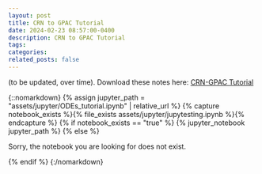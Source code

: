 ```yaml
---
layout: post
title: CRN to GPAC Tutorial
date: 2024-02-23 08:57:00-0400
description: CRN to GPAC Tutorial
tags: 
categories: 
related_posts: false
---
```


(to be updated, over time). Download these notes here: [CRN-GPAC Tutorial](https://andrei-migunov.github.io/assets/jupyter/ODEs_tutorial.ipynb "download")

{::nomarkdown}
{% assign jupyter_path = "assets/jupyter/ODEs_tutorial.ipynb" | relative_url %}
{% capture notebook_exists %}{% file_exists assets/jupyter/jupytesting.ipynb %}{% endcapture %}
{% if notebook_exists == "true" %}
    {% jupyter_notebook jupyter_path %}
{% else %}
    <p>Sorry, the notebook you are looking for does not exist.</p>
{% endif %}
{:/nomarkdown}
